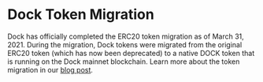 # Dock Token Migration

Dock has officially completed the ERC20 token migration as of March 31, 2021. During the migration, Dock tokens were migrated from the original ERC20 token (which has now been deprecated) to a native DOCK token that is running on the Dock mainnet blockchain. Learn more about the token migration in our [blog post](https://blog.dock.io/the-dock-token-migration-is-now-complete/).

